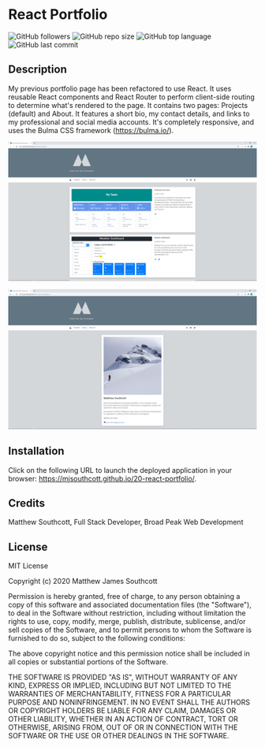 # React Portfolio

![GitHub followers](https://img.shields.io/github/followers/mjsouthcott?label=Follow&style=social)
![GitHub repo size](https://img.shields.io/github/repo-size/mjsouthcott/20-react-portfolio)
![GitHub top language](https://img.shields.io/github/languages/top/mjsouthcott/20-react-portfolio)
![GitHub last commit](https://img.shields.io/github/last-commit/mjsouthcott/20-react-portfolio)

## Description

My previous portfolio page has been refactored to use React. It uses reusable React components and React Router to perform client-side routing to determine what's rendered to the page. It contains two pages: Projects (default) and About. It features a short bio, my contact details, and links to my professional and social media accounts. It's completely responsive, and uses the Bulma CSS framework (https://bulma.io/).

![Projects](https://github.com/mjsouthcott/20-react-portfolio/blob/master/public/assets/images/demo1.PNG)

![About](https://github.com/mjsouthcott/20-react-portfolio/blob/master/public/assets/images/demo2.PNG)

## Installation

Click on the following URL to launch the deployed application in your browser: https://mjsouthcott.github.io/20-react-portfolio/.

## Credits

Matthew Southcott, Full Stack Developer, Broad Peak Web Development

## License

MIT License

Copyright (c) 2020 Matthew James Southcott

Permission is hereby granted, free of charge, to any person obtaining a copy
of this software and associated documentation files (the "Software"), to deal
in the Software without restriction, including without limitation the rights
to use, copy, modify, merge, publish, distribute, sublicense, and/or sell
copies of the Software, and to permit persons to whom the Software is
furnished to do so, subject to the following conditions:

The above copyright notice and this permission notice shall be included in all
copies or substantial portions of the Software.

THE SOFTWARE IS PROVIDED "AS IS", WITHOUT WARRANTY OF ANY KIND, EXPRESS OR
IMPLIED, INCLUDING BUT NOT LIMITED TO THE WARRANTIES OF MERCHANTABILITY,
FITNESS FOR A PARTICULAR PURPOSE AND NONINFRINGEMENT. IN NO EVENT SHALL THE
AUTHORS OR COPYRIGHT HOLDERS BE LIABLE FOR ANY CLAIM, DAMAGES OR OTHER
LIABILITY, WHETHER IN AN ACTION OF CONTRACT, TORT OR OTHERWISE, ARISING FROM,
OUT OF OR IN CONNECTION WITH THE SOFTWARE OR THE USE OR OTHER DEALINGS IN THE
SOFTWARE.
